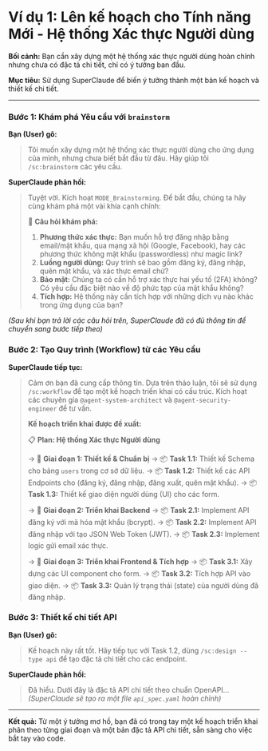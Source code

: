 # Ví dụ 1: Lên kế hoạch cho Tính năng Mới - Hệ thống Xác thực Người dùng

**Bối cảnh:** Bạn cần xây dựng một hệ thống xác thực người dùng hoàn chỉnh nhưng chưa có đặc tả chi tiết, chỉ có ý tưởng ban đầu.

**Mục tiêu:** Sử dụng SuperClaude để biến ý tưởng thành một bản kế hoạch và thiết kế chi tiết.

---

### Bước 1: Khám phá Yêu cầu với `brainstorm`

**Bạn (User) gõ:**

> Tôi muốn xây dựng một hệ thống xác thực người dùng cho ứng dụng của mình, nhưng chưa biết bắt đầu từ đâu. Hãy giúp tôi `/sc:brainstorm` các yêu cầu.

**SuperClaude phản hồi:**

> Tuyệt vời. Kích hoạt `MODE_Brainstorming`. Để bắt đầu, chúng ta hãy cùng khám phá một vài khía cạnh chính:
> 
> 🤔 **Câu hỏi khám phá:**
> 1.  **Phương thức xác thực:** Bạn muốn hỗ trợ đăng nhập bằng email/mật khẩu, qua mạng xã hội (Google, Facebook), hay các phương thức không mật khẩu (passwordless) như magic link?
> 2.  **Luồng người dùng:** Quy trình sẽ bao gồm đăng ký, đăng nhập, quên mật khẩu, và xác thực email chứ?
> 3.  **Bảo mật:** Chúng ta có cần hỗ trợ xác thực hai yếu tố (2FA) không? Có yêu cầu đặc biệt nào về độ phức tạp của mật khẩu không?
> 4.  **Tích hợp:** Hệ thống này cần tích hợp với những dịch vụ nào khác trong ứng dụng của bạn?

*(Sau khi bạn trả lời các câu hỏi trên, SuperClaude đã có đủ thông tin để chuyển sang bước tiếp theo)*

### Bước 2: Tạo Quy trình (Workflow) từ các Yêu cầu

**SuperClaude tiếp tục:**

> Cảm ơn bạn đã cung cấp thông tin. Dựa trên thảo luận, tôi sẽ sử dụng `/sc:workflow` để tạo một kế hoạch triển khai có cấu trúc. Kích hoạt các chuyên gia `@agent-system-architect` và `@agent-security-engineer` để tư vấn.
> 
> **Kế hoạch triển khai được đề xuất:**
> 
> 📋 **Plan: Hệ thống Xác thực Người dùng**
> 
> → 🎯 **Giai đoạn 1: Thiết kế & Chuẩn bị**
>   → 📦 **Task 1.1:** Thiết kế Schema cho bảng `users` trong cơ sở dữ liệu.
>   → 📦 **Task 1.2:** Thiết kế các API Endpoints cho (đăng ký, đăng nhập, đăng xuất, quên mật khẩu).
>   → 📦 **Task 1.3:** Thiết kế giao diện người dùng (UI) cho các form.
> 
> → 🎯 **Giai đoạn 2: Triển khai Backend**
>   → 📦 **Task 2.1:** Implement API đăng ký với mã hóa mật khẩu (bcrypt).
>   → 📦 **Task 2.2:** Implement API đăng nhập với tạo JSON Web Token (JWT).
>   → 📦 **Task 2.3:** Implement logic gửi email xác thực.
> 
> → 🎯 **Giai đoạn 3: Triển khai Frontend & Tích hợp**
>   → 📦 **Task 3.1:** Xây dựng các UI component cho form.
>   → 📦 **Task 3.2:** Tích hợp API vào giao diện.
>   → 📦 **Task 3.3:** Quản lý trạng thái (state) của người dùng đã đăng nhập.

### Bước 3: Thiết kế chi tiết API

**Bạn (User) gõ:**

> Kế hoạch này rất tốt. Hãy tiếp tục với Task 1.2, dùng `/sc:design --type api` để tạo đặc tả chi tiết cho các endpoint.

**SuperClaude phản hồi:**

> Đã hiểu. Dưới đây là đặc tả API chi tiết theo chuẩn OpenAPI...
> *(SuperClaude sẽ tạo ra một file `api_spec.yaml` hoàn chỉnh)*

---

**Kết quả:** Từ một ý tưởng mơ hồ, bạn đã có trong tay một kế hoạch triển khai phân theo từng giai đoạn và một bản đặc tả API chi tiết, sẵn sàng cho việc bắt tay vào code.
